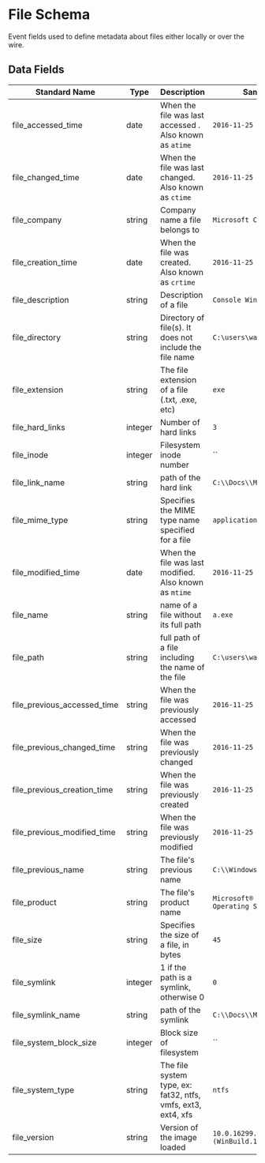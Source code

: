 # File Schema
Event fields used to define metadata about files either locally or over the wire.

## Data Fields
|Standard Name|Type|Description|Sample Value|
|---|---|---|---|
| file_accessed_time          | date    | When the file was last accessed . Also known as `atime`       | `2016-11-25 18:21:47`                  |
| file_changed_time           | date    | When the file was last changed. Also known as `ctime`         | `2016-11-25 18:21:47`                  |
| file_company                | string  | Company name a file belongs to                                | `Microsoft Corporation`                |
| file_creation_time          | date    | When the file was created. Also known as `crtime`             | `2016-11-25 18:21:47`                  |
| file_description            | string  | Description of a file                                         | `Console Window Host`                  |
| file_directory              | string  | Directory of file(s). It does not include the file name       | `C:\users\wardog\`                     |
| file_extension              | string  | The file extension of a file (.txt, .exe, etc)                | `exe`                                  |
| file_hard_links             | integer | Number of hard links                                          | `3`                                    |
| file_inode                  | integer | Filesystem inode number                                       |  ``                                    |
| file_link_name              | string  | path of the hard link                                         | `C:\\Docs\\My.exe`                     |
| file_mime_type              | string  | Specifies the MIME type name specified for a file             | `application/msword`                   |
| file_modified_time          | date    | When the file was last modified. Also known as `mtime`        | `2016-11-25 18:21:47`                  |
| file_name                   | string  | name of a file without its full path                          | `a.exe`                                |
| file_path                   | string  | full path of a file including the name of the file            | `C:\users\wardog\z.exe`                |
| file_previous_accessed_time | string  | When the file was previously accessed                         | `2016-11-25 18:21:47`                  |
| file_previous_changed_time  | string  | When the file was previously changed                          | `2016-11-25 18:21:47`                  |
| file_previous_creation_time | string  | When the file was previously created                          | `2016-11-25 18:21:47`                  |
| file_previous_modified_time | string  | When the file was previously modified                         | `2016-11-25 18:21:47`                  |
| file_previous_name          | string  | The file's previous name                                      | `C:\\Windows\system32\cmd.exe`         |
| file_product                | string  | The file's product name                                       | `Microsoft® Windows® Operating System` |
| file_size                   | string  | Specifies the size of a file, in bytes                        | `45`                                   |
| file_symlink                | integer | 1 if the path is a symlink, otherwise 0                       | `0`                                    |
| file_symlink_name           | string  | path of the symlink                                           | `C:\\Docs\\My.exe`                     |
| file_system_block_size      | integer | Block size of filesystem                                      |  ``                                    |
| file_system_type            | string  | The file system type, ex:  fat32, ntfs, vmfs, ext3, ext4, xfs | `ntfs`                                 |
| file_version                | string  | Version of the image loaded                                   | `10.0.16299.15 (WinBuild.160101.0800)` |
